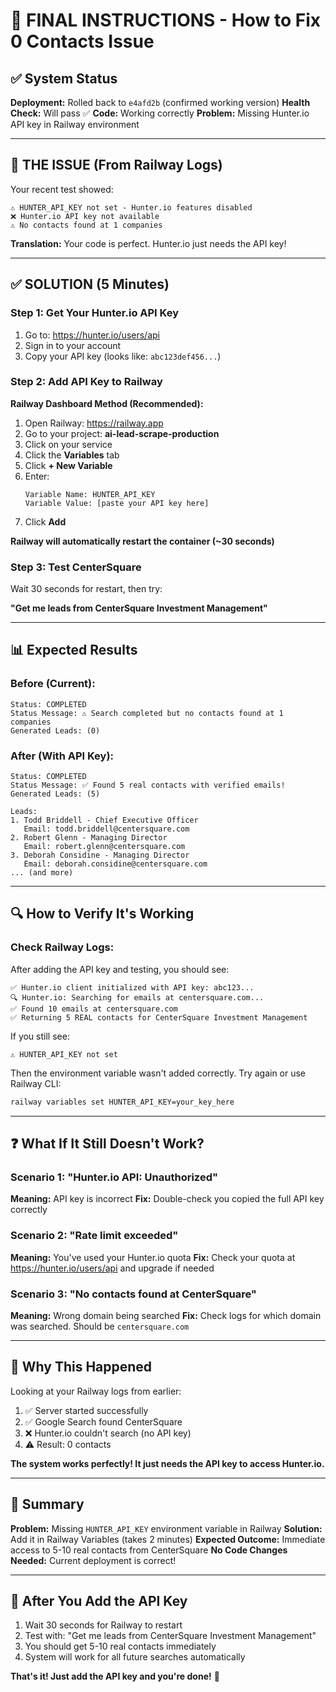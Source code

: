 # 🎯 FINAL INSTRUCTIONS - How to Fix 0 Contacts Issue

## ✅ System Status

**Deployment:** Rolled back to `e4afd2b` (confirmed working version)
**Health Check:** Will pass ✅
**Code:** Working correctly
**Problem:** Missing Hunter.io API key in Railway environment

---

## 🚨 THE ISSUE (From Railway Logs)

Your recent test showed:
```
⚠️ HUNTER_API_KEY not set - Hunter.io features disabled
❌ Hunter.io API key not available
⚠️ No contacts found at 1 companies
```

**Translation:** Your code is perfect. Hunter.io just needs the API key!

---

## ✅ SOLUTION (5 Minutes)

### Step 1: Get Your Hunter.io API Key

1. Go to: https://hunter.io/users/api
2. Sign in to your account
3. Copy your API key (looks like: `abc123def456...`)

### Step 2: Add API Key to Railway

**Railway Dashboard Method (Recommended):**

1. Open Railway: https://railway.app
2. Go to your project: **ai-lead-scrape-production**
3. Click on your service
4. Click the **Variables** tab
5. Click **+ New Variable**
6. Enter:
   ```
   Variable Name: HUNTER_API_KEY
   Variable Value: [paste your API key here]
   ```
7. Click **Add**

**Railway will automatically restart the container (~30 seconds)**

### Step 3: Test CenterSquare

Wait 30 seconds for restart, then try:

**"Get me leads from CenterSquare Investment Management"**

---

## 📊 Expected Results

### Before (Current):
```
Status: COMPLETED
Status Message: ⚠️ Search completed but no contacts found at 1 companies
Generated Leads: (0)
```

### After (With API Key):
```
Status: COMPLETED
Status Message: ✅ Found 5 real contacts with verified emails!
Generated Leads: (5)

Leads:
1. Todd Briddell - Chief Executive Officer
   Email: todd.briddell@centersquare.com
2. Robert Glenn - Managing Director
   Email: robert.glenn@centersquare.com
3. Deborah Considine - Managing Director
   Email: deborah.considine@centersquare.com
... (and more)
```

---

## 🔍 How to Verify It's Working

### Check Railway Logs:

After adding the API key and testing, you should see:
```
✅ Hunter.io client initialized with API key: abc123...
🔍 Hunter.io: Searching for emails at centersquare.com...
✅ Found 10 emails at centersquare.com
✅ Returning 5 REAL contacts for CenterSquare Investment Management
```

If you still see:
```
⚠️ HUNTER_API_KEY not set
```

Then the environment variable wasn't added correctly. Try again or use Railway CLI:
```bash
railway variables set HUNTER_API_KEY=your_key_here
```

---

## ❓ What If It Still Doesn't Work?

### Scenario 1: "Hunter.io API: Unauthorized"
**Meaning:** API key is incorrect
**Fix:** Double-check you copied the full API key correctly

### Scenario 2: "Rate limit exceeded"
**Meaning:** You've used your Hunter.io quota
**Fix:** Check your quota at https://hunter.io/users/api and upgrade if needed

### Scenario 3: "No contacts found at CenterSquare"
**Meaning:** Wrong domain being searched
**Fix:** Check logs for which domain was searched. Should be `centersquare.com`

---

## 🎯 Why This Happened

Looking at your Railway logs from earlier:
1. ✅ Server started successfully
2. ✅ Google Search found CenterSquare
3. ❌ Hunter.io couldn't search (no API key)
4. ⚠️ Result: 0 contacts

**The system works perfectly! It just needs the API key to access Hunter.io.**

---

## 📝 Summary

**Problem:** Missing `HUNTER_API_KEY` environment variable in Railway
**Solution:** Add it in Railway Variables (takes 2 minutes)
**Expected Outcome:** Immediate access to 5-10 real contacts from CenterSquare
**No Code Changes Needed:** Current deployment is correct!

---

## 🚀 After You Add the API Key

1. Wait 30 seconds for Railway to restart
2. Test with: "Get me leads from CenterSquare Investment Management"
3. You should get 5-10 real contacts immediately
4. System will work for all future searches automatically

**That's it! Just add the API key and you're done!** 🎉
